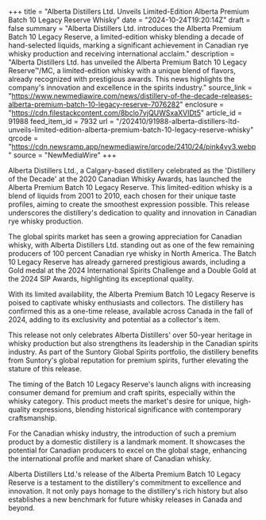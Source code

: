 +++
title = "Alberta Distillers Ltd. Unveils Limited-Edition Alberta Premium Batch 10 Legacy Reserve Whisky"
date = "2024-10-24T19:20:14Z"
draft = false
summary = "Alberta Distillers Ltd. introduces the Alberta Premium Batch 10 Legacy Reserve, a limited-edition whisky blending a decade of hand-selected liquids, marking a significant achievement in Canadian rye whisky production and receiving international acclaim."
description = "Alberta Distillers Ltd. has unveiled the Alberta Premium Batch 10 Legacy Reserve™/MC, a limited-edition whisky with a unique blend of flavors, already recognized with prestigious awards. This news highlights the company's innovation and excellence in the spirits industry."
source_link = "https://www.newmediawire.com/news/distillery-of-the-decade-releases-alberta-premium-batch-10-legacy-reserve-7076282"
enclosure = "https://cdn.filestackcontent.com/8bclo7vjQUWSxaXVIDt5"
article_id = 91988
feed_item_id = 7932
url = "/202410/91988-alberta-distillers-ltd-unveils-limited-edition-alberta-premium-batch-10-legacy-reserve-whisky"
qrcode = "https://cdn.newsramp.app/newmediawire/qrcode/2410/24/pink4vy3.webp"
source = "NewMediaWire"
+++

<p>Alberta Distillers Ltd., a Calgary-based distillery celebrated as the 'Distillery of the Decade' at the 2020 Canadian Whisky Awards, has launched the Alberta Premium Batch 10 Legacy Reserve. This limited-edition whisky is a blend of liquids from 2001 to 2010, each chosen for their unique taste profiles, aiming to create the smoothest expression possible. This release underscores the distillery's dedication to quality and innovation in Canadian rye whisky production.</p><p>The global spirits market has seen a growing appreciation for Canadian whisky, with Alberta Distillers Ltd. standing out as one of the few remaining producers of 100 percent Canadian rye whisky in North America. The Batch 10 Legacy Reserve has already garnered prestigious awards, including a Gold medal at the 2024 International Spirits Challenge and a Double Gold at the 2024 SIP Awards, highlighting its exceptional quality.</p><p>With its limited availability, the Alberta Premium Batch 10 Legacy Reserve is poised to captivate whisky enthusiasts and collectors. The distillery has confirmed this as a one-time release, available across Canada in the fall of 2024, adding to its exclusivity and potential as a collector's item.</p><p>This release not only celebrates Alberta Distillers' over 50-year heritage in whisky production but also strengthens its leadership in the Canadian spirits industry. As part of the Suntory Global Spirits portfolio, the distillery benefits from Suntory's global reputation for premium spirits, further elevating the stature of this release.</p><p>The timing of the Batch 10 Legacy Reserve's launch aligns with increasing consumer demand for premium and craft spirits, especially within the whisky category. This product meets the market's desire for unique, high-quality expressions, blending historical significance with contemporary craftsmanship.</p><p>For the Canadian whisky industry, the introduction of such a premium product by a domestic distillery is a landmark moment. It showcases the potential for Canadian producers to excel on the global stage, enhancing the international profile and market share of Canadian whisky.</p><p>Alberta Distillers Ltd.'s release of the Alberta Premium Batch 10 Legacy Reserve is a testament to the distillery's commitment to excellence and innovation. It not only pays homage to the distillery's rich history but also establishes a new benchmark for future whisky releases in Canada and beyond.</p>